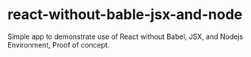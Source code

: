 # react-without-bable-jsx-and-node
Simple app to demonstrate use of React without Babel, JSX, and Nodejs Environment, Proof of concept.

